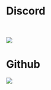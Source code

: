 # Discord
<!-- <a href="https://discord.com/users/804712098625486848"><img src="https://discord.c99.nl/widget/theme-2/804712098625486848.png"></a> -->
<br><br>
<a href="https://discord.com/users/804712098625486848"><img src="https://api.night0721.xyz/api/v1/rpc/804712098625486848"></a>

# Github
<a href="https://github.com/hcs1219"><img src="https://github-readme-stats.vercel.app/api/top-langs?username=hcs1219&layout=compact"></a>

